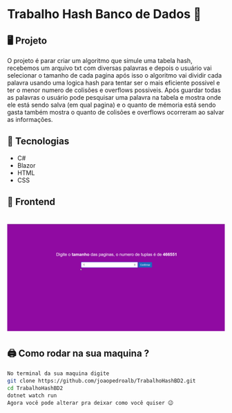 # Trabalho Hash Banco de Dados 🎲

## 🖥️ Projeto 
<p>
O projeto é parar criar um algoritmo que simule uma tabela hash, recebemos um arquivo txt com diversas palavras e depois o usuário vai selecionar o tamanho de cada pagina
após isso o algoritmo vai dividir cada palavra usando uma logica hash para tentar ser o mais eficiente possivel e ter o menor numero de colisões e overflows possiveis. Após guardar 
todas as palavras o usuário pode pesquisar uma palavra na tabela e mostra onde ele está sendo salva (em qual pagina) e o quanto de mémoria está sendo gasta também mostra o quanto
de colisões e overflows ocorreram ao salvar as informações. 
</p>

## 🔬 Tecnologias
- C#
- Blazor
- HTML
- CSS 

## 💎 Frontend
<h1 align="center">
    <img  src="https://github.com/joaopedroalb/TrabalhoHashBD2/blob/main/wwwroot/readmeImg/test.gif" />
</h1>

## 🖨️ Como rodar na sua maquina ? 
```sh
No terminal da sua maquina digite 
git clone https://github.com/joaopedroalb/TrabalhoHashBD2.git
cd TrabalhoHashBD2
dotnet watch run
Agora você pode alterar pra deixar como você quiser 😉

